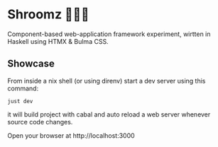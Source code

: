 # Shroomz 🍄🍄🍄

Component-based web-application framework experiment,
wirtten in Haskell using HTMX & Bulma CSS.

## Showcase

From inside a nix shell (or using direnv)
start a dev server using this command:

```
just dev
```

it will build project with cabal and auto reload a web
server whenever source code changes.

Open your browser at http://localhost:3000
